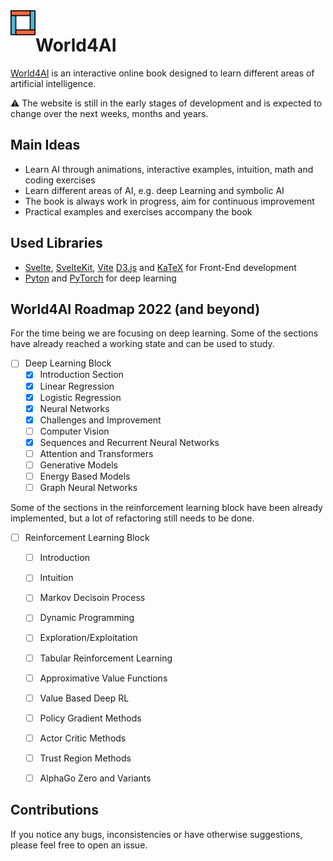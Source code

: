 <img src='logo.svg' align="left" width="40px" margin="20px">

# World4AI

[World4AI](https://world4ai.org) is an interactive online book designed to learn different areas of artificial intelligence. 

⚠️ The website is still in the early stages of development and is expected to change over the next weeks, months and years. 

## Main Ideas

* Learn AI through animations, interactive examples, intuition, math and coding exercises
* Learn different areas of AI, e.g. deep Learning and symbolic AI
* The book is always work in progress, aim for continuous improvement 
* Practical examples and exercises accompany the book 

## Used Libraries

* [Svelte](https://svelte.dev/), [SvelteKit](https://kit.svelte.dev/), [Vite](https://vitejs.dev/) [D3.js](https://d3js.org/) and [KaTeX](https://katex.org/) for Front-End development
* [Pyton](https://www.python.org/) and [PyTorch](https://pytorch.org/) for deep learning


## World4AI Roadmap 2022 (and beyond)

For the time being we are focusing on deep learning. 
Some of the sections have already reached a working state and can be used to study.


- [ ] Deep Learning Block
    - [x] Introduction Section
    - [x] Linear Regression
    - [x] Logistic Regression
    - [x] Neural Networks 
    - [x] Challenges and Improvement 
    - [ ] Computer Vision
    - [x] Sequences and Recurrent Neural Networks
    - [ ] Attention and Transformers
    - [ ] Generative Models 
    - [ ] Energy Based Models
    - [ ] Graph Neural Networks

Some of the sections in the reinforcement learning block have been already implemented, but a lot of refactoring still needs to be done. 
- [ ] Reinforcement Learning Block
    - [ ] Introduction 
    - [ ] Intuition 
    - [ ] Markov Decisoin Process
    - [ ] Dynamic Programming 
    - [ ] Exploration/Exploitation
    - [ ] Tabular Reinforcement Learning 
    - [ ] Approximative Value Functions
    - [ ] Value Based Deep RL
    - [ ] Policy Gradient Methods
    - [ ] Actor Critic Methods
    - [ ] Trust Region Methods
    - [ ] AlphaGo Zero and Variants


## Contributions

If you notice any bugs, inconsistencies or have otherwise suggestions, please feel free to open an issue.

